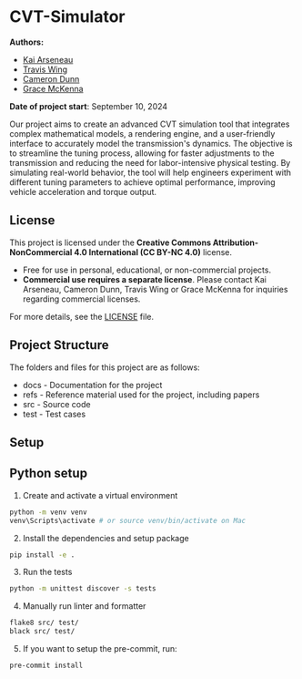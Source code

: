 # CVT-Simulator

**Authors:**
- [Kai Arseneau](https://github.com/gr812b)
- [Travis Wing]()
- [Cameron Dunn](https://github.com/camdnnn)
- [Grace McKenna]()

**Date of project start**: September 10, 2024

Our project aims to create an advanced CVT simulation tool that integrates complex mathematical models, a rendering engine, and a user-friendly interface to accurately model the transmission's dynamics. The objective is to streamline the tuning process, allowing for faster adjustments to the transmission and reducing the need for labor-intensive physical testing. By simulating real-world behavior, the tool will help engineers experiment with different tuning parameters to achieve optimal performance, improving vehicle acceleration and torque output.

## License

This project is licensed under the **Creative Commons Attribution-NonCommercial 4.0 International (CC BY-NC 4.0)** license.

- Free for use in personal, educational, or non-commercial projects.
- **Commercial use requires a separate license**. Please contact Kai Arseneau, Cameron Dunn, Travis Wing or Grace McKenna for inquiries regarding commercial licenses.

For more details, see the [LICENSE](./LICENSE) file.

## Project Structure
The folders and files for this project are as follows:

- docs - Documentation for the project
- refs - Reference material used for the project, including papers
- src - Source code
- test - Test cases

## Setup

## Python setup

1. Create and activate a virtual environment
```bash
python -m venv venv
venv\Scripts\activate # or source venv/bin/activate on Mac
```
2. Install the dependencies and setup package
```bash
pip install -e .
```
3. Run the tests
```bash
python -m unittest discover -s tests
```
4. Manually run linter and formatter
```bash
flake8 src/ test/
black src/ test/
```
5. If you want to setup the pre-commit, run:
```bash
pre-commit install
```
